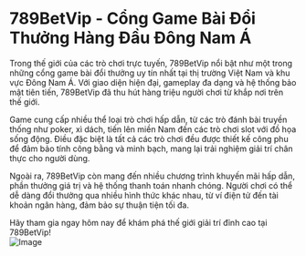 # 789BetVip - Cổng Game Bài Đổi Thưởng Hàng Đầu Đông Nam Á

Trong thế giới của các trò chơi trực tuyến, 789BetVip nổi bật như một trong những cổng game bài đổi thưởng uy tín nhất tại thị trường Việt Nam và khu vực Đông Nam Á. Với giao diện hiện đại, gameplay đa dạng và hệ thống bảo mật tiên tiến, 789BetVip đã thu hút hàng triệu người chơi từ khắp nơi trên thế giới.  

Game cung cấp nhiều thể loại trò chơi hấp dẫn, từ các trò đánh bài truyền thống như poker, xì dách, tiến lên miền Nam đến các trò chơi slot với đồ họa sống động. Điều đặc biệt là tất cả các trò chơi đều được thiết kế công phu để đảm bảo tính công bằng và minh bạch, mang lại trải nghiệm giải trí chân thực cho người dùng.  

Ngoài ra, 789BetVip còn mang đến nhiều chương trình khuyến mãi hấp dẫn, phần thưởng giá trị và hệ thống thanh toán nhanh chóng. Người chơi có thể dễ dàng đổi thưởng qua nhiều hình thức khác nhau, từ ví điện tử đến tài khoản ngân hàng, đảm bảo sự thuận tiện tối đa.  

Hãy tham gia ngay hôm nay để khám phá thế giới giải trí đỉnh cao tại 789BetVip!  
![Image](https://github.com/user-attachments/assets/bd51ea9f-0666-407b-a7a7-98ead6de688c)